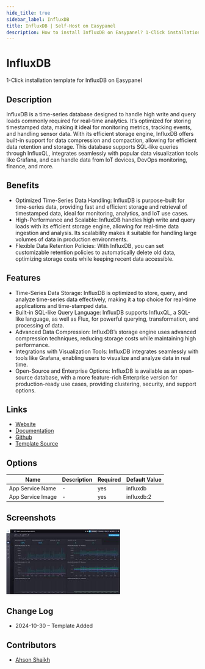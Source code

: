 ```yaml
---
hide_title: true
sidebar_label: InfluxDB
title: InfluxDB | Self-Host on Easypanel
description: How to install InfluxDB on Easypanel? 1-Click installation template for InfluxDB on Easypanel
---
```


<!-- generated -->

# InfluxDB

1-Click installation template for InfluxDB on Easypanel

## Description

InfluxDB is a time-series database designed to handle high write and query loads commonly required for real-time analytics. It’s optimized for storing timestamped data, making it ideal for monitoring metrics, tracking events, and handling sensor data. With its efficient storage engine, InfluxDB offers built-in support for data compression and compaction, allowing for efficient data retention and storage. This database supports SQL-like queries through InfluxQL, integrates seamlessly with popular data visualization tools like Grafana, and can handle data from IoT devices, DevOps monitoring, finance, and more.

## Benefits

- Optimized Time-Series Data Handling: InfluxDB is purpose-built for time-series data, providing fast and efficient storage and retrieval of timestamped data, ideal for monitoring, analytics, and IoT use cases.
- High-Performance and Scalable: InfluxDB handles high write and query loads with its efficient storage engine, allowing for real-time data ingestion and analysis. Its scalability makes it suitable for handling large volumes of data in production environments.
- Flexible Data Retention Policies: With InfluxDB, you can set customizable retention policies to automatically delete old data, optimizing storage costs while keeping recent data accessible.

## Features

- Time-Series Data Storage: InfluxDB is optimized to store, query, and analyze time-series data effectively, making it a top choice for real-time applications and time-stamped data.
- Built-in SQL-like Query Language: InfluxDB supports InfluxQL, a SQL-like language, as well as Flux, for powerful querying, transformation, and processing of data.
- Advanced Data Compression: InfluxDB’s storage engine uses advanced compression techniques, reducing storage costs while maintaining high performance.
- Integrations with Visualization Tools: InfluxDB integrates seamlessly with tools like Grafana, enabling users to visualize and analyze data in real time.
- Open-Source and Enterprise Options: InfluxDB is available as an open-source database, with a more feature-rich Enterprise version for production-ready use cases, providing clustering, security, and support options.

## Links

- [Website](https://www.influxdata.com/)
- [Documentation](https://docs.influxdata.com/)
- [Github](https://github.com/influxdata/influxdb)
- [Template Source](https://github.com/easypanel-io/templates/tree/main/templates/influxdb)

## Options

Name | Description | Required | Default Value
-|-|-|-
App Service Name | - | yes | influxdb
App Service Image | - | yes | influxdb:2

## Screenshots

![InfluxDB Screenshot](./assets/screenshot.jpg)

## Change Log

- 2024-10-30 – Template Added

## Contributors

- [Ahson Shaikh](https://github.com/Ahson-Shaikh)
